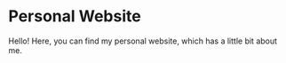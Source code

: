 # Personal Website
Hello! Here, you can find my personal website, which has a little bit about me. 



